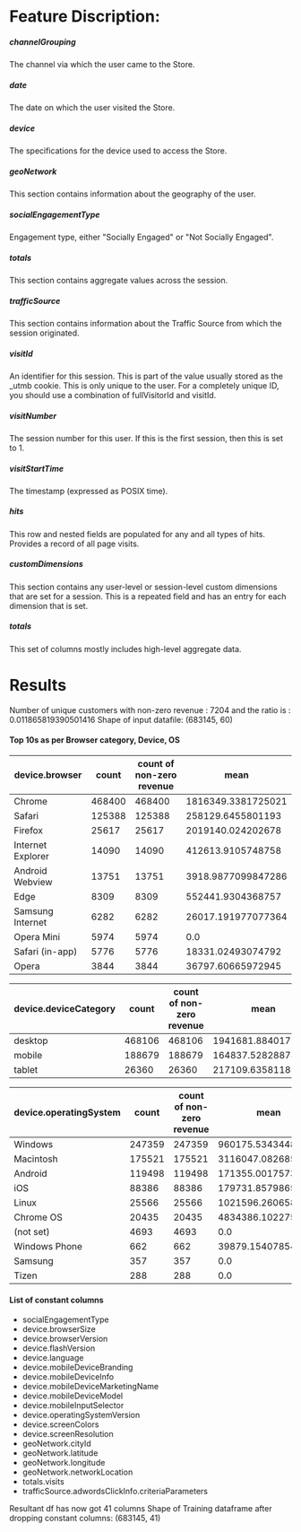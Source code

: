 # Feature Discription:

##### channelGrouping
The channel via which the user came to the Store.
##### date
The date on which the user visited the Store.
##### device 
The specifications for the device used to access the Store.
##### geoNetwork 
This section contains information about the geography of the user.
##### socialEngagementType 
Engagement type, either "Socially Engaged" or "Not Socially Engaged".
##### totals 
This section contains aggregate values across the session.
##### trafficSource 
This section contains information about the Traffic Source from which the session originated.
##### visitId 
An identifier for this session. This is part of the value usually stored as the _utmb cookie. This is only unique to the user. For a completely unique ID, you should use a combination of fullVisitorId and visitId.
##### visitNumber 
The session number for this user. If this is the first session, then this is set to 1.
##### visitStartTime 
The timestamp (expressed as POSIX time).
##### hits 
This row and nested fields are populated for any and all types of hits. Provides a record of all page visits.
##### customDimensions 
This section contains any user-level or session-level custom dimensions that are set for a session. This is a repeated field and has an entry for each dimension that is set.
##### totals 
This set of columns mostly includes high-level aggregate data.

# Results

Number of unique customers with non-zero revenue :  7204 and the ratio is :  0.011865819390501416
Shape of input datafile: (683145, 60)

#### Top 10s as per Browser category, Device, OS

| device.browser    | count  | count of non-zero revenue | mean               |
|-------------------|--------|---------------------------|--------------------|
| Chrome            | 468400 | 468400                    | 1816349.3381725021 |
| Safari            | 125388 | 125388                    | 258129.6455801193  |
| Firefox           | 25617  | 25617                     | 2019140.024202678  |
| Internet Explorer | 14090  | 14090                     | 412613.9105748758  |
| Android Webview   | 13751  | 13751                     | 3918.9877099847286 |
| Edge              | 8309   | 8309                      | 552441.9304368757  |
| Samsung Internet  | 6282   | 6282                      | 26017.191977077364 |
| Opera Mini        | 5974   | 5974                      | 0.0                |
| Safari (in-app)   | 5776   | 5776                      | 18331.02493074792  |
| Opera             | 3844   | 3844                      | 36797.60665972945  |

| device.deviceCategory | count  | count of non-zero revenue | mean               |
|-----------------------|--------|---------------------------|--------------------|
| desktop               | 468106 | 468106                    | 1941681.8840177224 |
| mobile                | 188679 | 188679                    | 164837.52828878677 |
| tablet                | 26360  | 26360                     | 217109.6358118361  |

| device.operatingSystem | count  | count of non-zero revenue | mean               |
|------------------------|--------|---------------------------|--------------------|
| Windows                | 247359 | 247359                    | 960175.5343448187  |
| Macintosh              | 175521 | 175521                    | 3116047.082685263  |
| Android                | 119498 | 119498                    | 171355.0017573516  |
| iOS                    | 88386  | 88386                     | 179731.85798655896 |
| Linux                  | 25566  | 25566                     | 1021596.2606586873 |
| Chrome OS              | 20435  | 20435                     | 4834386.1022755075 |
| (not set)              | 4693   | 4693                      | 0.0                |
| Windows Phone          | 662    | 662                       | 39879.15407854985  |
| Samsung                | 357    | 357                       | 0.0                |
| Tizen                  | 288    | 288                       | 0.0                |

#### List of constant columns
* socialEngagementType
* device.browserSize 
* device.browserVersion 
* device.flashVersion 
* device.language 
* device.mobileDeviceBranding 
* device.mobileDeviceInfo 
* device.mobileDeviceMarketingName 
* device.mobileDeviceModel 
* device.mobileInputSelector 
* device.operatingSystemVersion 
* device.screenColors 
* device.screenResolution 
* geoNetwork.cityId 
* geoNetwork.latitude 
* geoNetwork.longitude 
* geoNetwork.networkLocation 
* totals.visits 
* trafficSource.adwordsClickInfo.criteriaParameters

Resultant df has now got 41 columns
Shape of Training dataframe after dropping constant columns: (683145, 41)
